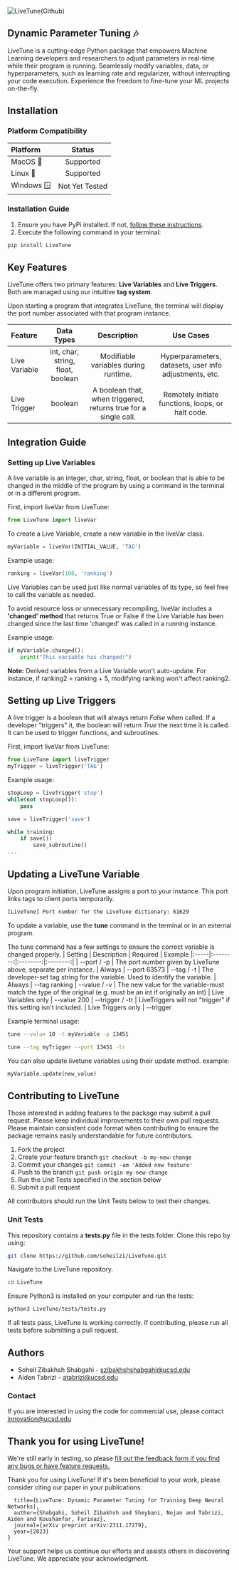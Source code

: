 ![LiveTune(Github)](https://github.com/soheilzi/LiveTune/assets/33820269/ffad7937-4bf7-4b1f-aa7f-2921c4007abf)
## Dynamic Parameter Tuning 🎶

LiveTune is a cutting-edge Python package that empowers Machine Learning developers and researchers to adjust parameters in real-time while their program is running. Seamlessly modify variables, data, or hyperparameters, such as learning rate and regularizer, without interrupting your code execution. Experience the freedom to fine-tune your ML projects on-the-fly.

## Installation

### Platform Compatibility

| Platform | Status |
|:--------|:------:|
| MacOS 🍎 | Supported |
| Linux 🐧 | Supported |
| Windows 🪟 | Not Yet Tested |

### Installation Guide

1. Ensure you have PyPi installed. If not, [follow these instructions](https://packaging.python.org/en/latest/tutorials/installing-packages/).
2. Execute the following command in your terminal:
```bash
pip install LiveTune
```

## Key Features

LiveTune offers two primary features: **Live Variables** and **Live Triggers**. Both are managed using our intuitive **tag system**.

Upon starting a program that integrates LiveTune, the terminal will display the port number associated with that program instance.

| Feature | Data Types | Description | Use Cases |
|:-------|:----------:|:-----------:|:---------:|
| Live Variable | int, char, string, float, boolean | Modifiable variables during runtime. | Hyperparameters, datasets, user info adjustments, etc. |
| Live Trigger | boolean | A boolean that, when triggered, returns true for a single call. | Remotely initiate functions, loops, or halt code. |


## Integration Guide

### Setting up Live Variables 
A live variable is an integer, char, string, float, or boolean that is able to be changed in the middle of the program by using a command in the terminal or in a different program.

First, import liveVar from LiveTune:
```python
from LiveTune import liveVar
```

To create a Live Variable, create a new variable in the liveVar class.

```python
myVariable = liveVar(INITIAL_VALUE, 'TAG')
```

Example usage:
```python
ranking = liveVar(100, 'ranking')
```

Live Variables can be used just like normal variables of its type, so feel free to call the variable as needed. 

To avoid resource loss or unnecessary recompiling, liveVar includes a **'changed' method** that returns True or False if the Live Variable has been changed since the last time 'changed' was called in a running instance. 

Example usage:
```python
if myVariable.changed():
    print("This variable has changed!")
```


**Note:** Derived variables from a Live Variable won't auto-update. For instance, if ranking2 = ranking + 5, modifying ranking won't affect ranking2.

## Setting up Live Triggers
A live trigger is a boolean that will always return *False* when called. If a developer "triggers" it, the boolean will return *True* the next time it is called. It can be used to trigger functions, and subroutines. 

First, import liveVar from LiveTune:
```python
from LiveTune import liveTrigger
myTrigger = liveTrigger('TAG')
```

Example usage:
```python
stopLoop = liveTrigger('stop')
while(not stopLoop()):
    pass
```

```python
save = liveTrigger('save')

while training:
    if save():
        save_subroutine()
...
```

## Updating a LiveTune Variable

Upon program initiation, LiveTune assigns a port to your instance. This port links tags to client ports temporarily.
```bash
[LiveTune] Port number for the LiveTune dictionary: 61629
```

To update a variable, use the **tune** command in the terminal or in an external program.


The tune command has a few settings to ensure the correct variable is changed properly.
| Setting | Description | Required | Example
|:-----|:--------:|:--------:|:--------:|
| --port / -p | The port number given by LiveTune above, separate per instance. | Always | --port 63573
| --tag / -t | The developer-set tag string for the variable. Used to identify the variable. | Always | --tag ranking
| --value / -v | The new value for the variable-must match the type of the original (e.g. must be an int if originally an int) | Live Variables only | --value 200
| --trigger / -tr |  LiveTriggers will not "trigger" if this setting isn't included. | Live Triggers only | --trigger

Example terminal usage:
```bash 
tune --value 10 -t myVariable -p 13451
```

```bash 
tune --tag myTrigger --port 13451 -tr
```

You can also update livetune variables using their update method.
example:
```python
myVariable.update(new_value)
```


## Contributing to LiveTune
Those interested in adding features to the package may submit a pull request. Please keep individual improvements to their own pull requests.
Please maintain consistent code format when contributing to ensure the package remains easily understandable for future contributors.

1. Fork the project
2. Create your feature branch `git checkout -b my-new-change`
3. Commit your changes `git commit -am 'Added new feature'`
4. Push to the branch `git push origin my-new-change`
5. Run the Unit Tests specified in the section below
6. Submit a pull request

All contributors should run the Unit Tests below to test their changes.


### Unit Tests

This repository contains a **tests.py** file in the tests folder. Clone this repo by using:
```bash
git clone https://github.com/soheilzi/LiveTune.git
```

Navigate to the LiveTune repository.
```bash
cd LiveTune
```

Ensure Python3 is installed on your computer and run the tests:
```bash
python3 LiveTune/tests/tests.py
```

If all tests pass, LiveTune is working correctly. If contributing, please run all tests before submitting a pull request.

## Authors

- Soheil Zibakhsh Shabgahi - [szibakhshshabgahi@ucsd.edu](mailto:szibakhshshabgahi@ucsd.edu)
- Aiden Tabrizi - [atabrizi@ucsd.edu](mailto:atabrizi@ucsd.edu)

### Contact
If you are interested in using the code for commercial use, please contact [innovation@ucsd.edu](mailto:innovation@ucsd.edu)

## Thank you for using LiveTune!
We're still early in testing, so please [fill out the feedback form if you find any bugs or have feature requests.](https://docs.google.com/forms/d/e/1FAIpQLSfHbM8Jy8w8EDZu_mEV0pH2qtqn3jplsB45KlmVsj6LORrBQQ/viewform?usp=sf_link)

Thank you for using LiveTune! If it's been beneficial to your work, please consider citing our paper in your publications. 
```@article{shabgahi2023livetune,
  title={LiveTune: Dynamic Parameter Tuning for Training Deep Neural Networks},
  author={Shabgahi, Soheil Zibakhsh and Sheybani, Nojan and Tabrizi, Aiden and Koushanfar, Farinaz},
  journal={arXiv preprint arXiv:2311.17279},
  year={2023}
}
```
Your support helps us continue our efforts and assists others in discovering LiveTune. We appreciate your acknowledgment.
